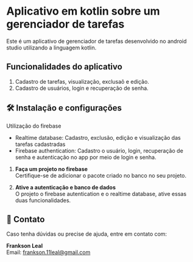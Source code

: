 # Aplicativo em kotlin sobre um gerenciador de tarefas

Este é um aplicativo de gerenciador de tarefas desenvolvido no android studio utilizando a linguagem kotlin.

## Funcionalidades do aplicativo
1. Cadastro de tarefas, visualização, exclusaõ e edição.
2. Cadastro de usuários, login e recuperação de senha.

## 🛠️ Instalação e configurações

Utilização do firebase
- Realtime database: Cadastro, exclusão, edição e visualização das tarefas cadastradas
- Firebase authentication: Cadastro o usuário, login, recuperação de senha e autenticação no app por meio de login e senha.

1. **Faça um projeto no firebase**  
   Certifique-se de adicionar o pacote criado no banco no seu projeto.

2. **Ative a autenticação e banco de dados**  
   O projeto o firebase autentication e o realtime database, ative essas duas funcionalidades.


## 📩 Contato

Caso tenha dúvidas ou precise de ajuda, entre em contato com:

**Frankson Leal**  
Email: [frankson.11leal@gmail.com](mailto:frankson.11leal@gmail.com)





